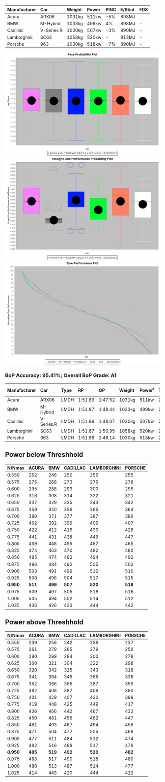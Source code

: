 |Manufacturer|Car|Weight|Power|PINC|E/Stint|FDS|
|:-|:-|:-|:-|:-|:-|:-|
|Acura|ARX06|1031kg|511kw|-5%|898MJ|-|
|BMW|M-Hybrid|1033kg|499kw|4%|898MJ|-|
|Cadillac|V-Series.R|1030kg|507kw|-3%|890MJ|-|
|Lamborghini|SC63|1058kg|520kw|-|913MJ|-|
|Porsche|963|1030kg|518kw|-7%|890MJ|-|

![PACECHART](./IMG/AUTO.png)
![STRAIGHTLINEPERFORMANCECHART](./IMG/AUTO_sp.png)
![TYREPERFORMANCECHART](./IMG/AUTO_tw.png)

### BoP Accuracy: 95.41%; Overall BoP Grade: A1
|Manufacturer|Car|Type|RP|QP|Weight|Power¹|Threshhold|PINC|Power²|E/Stint|AVG Vmax|FDS|RDLC|L/Stint|BOP-Grade|ModelAccuracy|ModelPoints|Match%|
|:-|:-|:-|:-|:-|:-|:-|:-|:-|:-|:-|:-|:-|:-|:-|:-|:-|:-|:-|
|Acura|ARX06|LMDH|1:51.89|1:47.52|1031kg|511kw|210.0kph|-5%|485kw|898MJ|278.02kph|-|1.03|29|+B1|100.00%|995|85.08%|
|BMW|M-Hybrid|LMDH|1:51.87|1:48.44|1033kg|499kw|210.0kph|4%|519kw|898MJ|276.30kph|-|1.03|29|~A1|98.60%|1690|100.00%|
|Cadillac|V-Series.R|LMDH|1:51.89|1:48.07|1030kg|507kw|210.0kph|-3%|492kw|890MJ|278.03kph|-|1.03|29|~A1|88.58%|2033|100.00%|
|Lamborghini|SC63|LMDH|1:51.87|1:50.95|1058kg|520kw|210.0kph|-|520kw|913MJ|277.11kph|-|1.03|29|+A2|96.77%|419|91.95%|
|Porsche|963|LMDH|1:51.88|1:48.14|1030kg|518kw|210.0kph|-7%|482kw|890MJ|278.04kph|-|1.03|29|~A1|93.05%|5740|100.00%|

## Power below Threshhold
|N/Nmax|ACURA|BMW|CADILLAC|LAMBORGHINI|PORSCHE|
|:-|:-|:-|:-|:-|:-|
|0.550|252|246|250|256|255|
|0.575|275|268|273|279|278|
|0.600|295|288|293|300|299|
|0.625|316|308|314|322|321|
|0.650|337|329|335|343|342|
|0.675|359|350|356|365|364|
|0.700|380|371|377|387|386|
|0.725|402|392|399|409|407|
|0.750|422|412|419|430|428|
|0.775|441|431|438|449|447|
|0.800|459|448|455|467|465|
|0.825|474|463|470|482|480|
|0.850|485|474|482|494|492|
|0.875|496|484|492|505|503|
|0.900|503|491|499|512|510|
|0.925|508|496|504|517|515|
|**0.950**|**511**|**499**|**507**|**520**|**518**|
|0.975|509|497|505|518|516|
|1.000|505|494|502|514|512|
|1.025|436|426|433|444|442|

## Power above Threshhold
|N/Nmax|ACURA|BMW|CADILLAC|LAMBORGHINI|PORSCHE|
|:-|:-|:-|:-|:-|:-|
|0.550|239|256|242|256|237|
|0.575|261|279|265|279|259|
|0.600|280|299|284|300|278|
|0.625|300|321|304|322|298|
|0.650|320|342|325|343|318|
|0.675|341|364|345|365|338|
|0.700|362|386|366|387|359|
|0.725|382|408|387|409|380|
|0.750|401|429|407|430|399|
|0.775|419|448|425|449|417|
|0.800|436|466|442|467|433|
|0.825|450|481|456|482|447|
|0.850|461|493|467|494|458|
|0.875|471|504|477|505|468|
|0.900|477|511|484|512|474|
|0.925|482|516|489|517|479|
|**0.950**|**485**|**519**|**492**|**520**|**482**|
|0.975|483|517|490|518|480|
|1.000|480|513|487|514|477|
|1.025|414|443|420|444|412|
